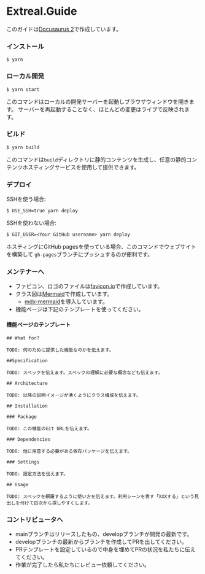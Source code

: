 # Extreal.Guide

このガイドは[Docusaurus 2](https://docusaurus.io/)で作成しています。

### インストール

```
$ yarn
```

### ローカル開発

```
$ yarn start
```

このコマンドはローカルの開発サーバーを起動しブラウザウィンドウを開きます。
サーバーを再起動することなく、ほとんどの変更はライブで反映されます。

### ビルド

```
$ yarn build
```

このコマンドは`build`ディレクトリに静的コンテンツを生成し、任意の静的コンテンツホスティングサービスを使用して提供できます。

### デプロイ

SSHを使う場合:

```
$ USE_SSH=true yarn deploy
```

SSHを使わない場合:

```
$ GIT_USER=<Your GitHub username> yarn deploy
```

ホスティングにGitHub pagesを使っている場合、このコマンドでウェブサイトを構築して `gh-pages`ブランチにプッシュするのが便利です。

### メンテナーへ

- ファビコン、ロゴのファイルは[favicon.io](https://favicon.io/)で作成しています。
- クラス図は[Mermaid](http://mermaid-js.github.io/mermaid/)で作成しています。
  - [mdx-mermaid](https://github.com/sjwall/mdx-mermaid)を導入しています。
- 機能ページは下記のテンプレートを使ってください。

#### 機能ページのテンプレート

```
## What for?

TODO: 何のために提供した機能なのかを伝えます。

##Specification

TODO: スペックを伝えます。スペックの理解に必要な概念なども伝えます。

## Architecture

TODO: 以降の説明イメージが湧くようにクラス構成を伝えます。

## Installation

### Package

TODO: この機能のGit URLを伝えます。

### Dependencies

TODO: 他に用意する必要がある依存パッケージを伝えます。

### Settings

TODO: 設定方法を伝えます。

## Usage

TODO: スペックを網羅するように使い方を伝えます。利用シーンを表す「XXXする」という見出しを付けて目次から探しやすくします。
```

### コントリビュータへ

- mainブランチはリリースしたもの、developブランチが開発の最新です。
- developブランチの最新からブランチを作成してPRを出してください。
- PRテンプレートを設定しているので中身を埋めてPRの状況を私たちに伝えてください。
- 作業が完了したら私たちにレビュー依頼してください。